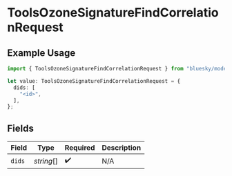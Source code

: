 # ToolsOzoneSignatureFindCorrelationRequest

## Example Usage

```typescript
import { ToolsOzoneSignatureFindCorrelationRequest } from "bluesky/models/operations";

let value: ToolsOzoneSignatureFindCorrelationRequest = {
  dids: [
    "<id>",
  ],
};
```

## Fields

| Field              | Type               | Required           | Description        |
| ------------------ | ------------------ | ------------------ | ------------------ |
| `dids`             | *string*[]         | :heavy_check_mark: | N/A                |